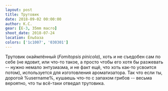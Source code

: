 ```yaml
---
layout: post
title: Трутовик
date: 2018-09-02 00:00:00
author: К.С.
gear: [E-3, 35mm macro]
shoot_date: 2018-07-24
location: Ёльбаза
colors: ['1c1007', '030301']
---
```

Трутовик окаймлённый (_Fomitopsis pinicola_), хоть и не съедобен сам по себе (не ядовит, или что-то такое, а просто чтобы его хотя бы разжевать -- нужно немало энтузиазма, и не факт ещё, что хоть как-то усвоится потом), используется для изготовления ароматизатора. Так что если ты, дорогой %username%, кушаешь что-то с запахом грибов -- весьма вероятно, что ты всё-таки отведал трутовика.
